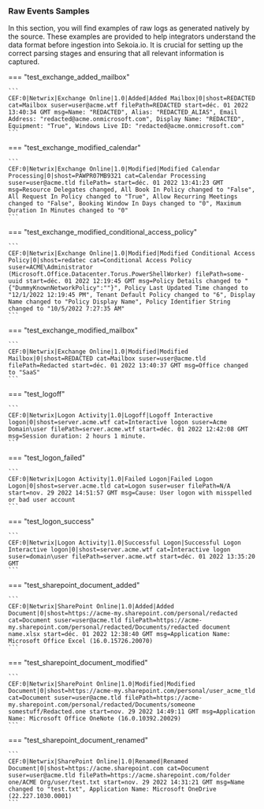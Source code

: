 
### Raw Events Samples

In this section, you will find examples of raw logs as generated natively by the source. These examples are provided to help integrators understand the data format before ingestion into Sekoia.io. It is crucial for setting up the correct parsing stages and ensuring that all relevant information is captured.


=== "test_exchange_added_mailbox"

    ```
	CEF:0|Netwrix|Exchange Online|1.0|Added|Added Mailbox|0|shost=REDACTED cat=Mailbox suser=user@acme.wtf filePath=REDACTED start=déc. 01 2022 13:40:34 GMT msg=Name: "REDACTED", Alias: "REDACTED_ALIAS", Email Address: "redacted@acme.onmicrosoft.com", Display Name: "REDACTED", Equipment: "True", Windows Live ID: "redacted@acme.onmicrosoft.com"
    ```



=== "test_exchange_modified_calendar"

    ```
	CEF:0|Netwrix|Exchange Online|1.0|Modified|Modified Calendar Processing|0|shost=PAWPR07MB9321 cat=Calendar Processing suser=user@acme.tld filePath= start=déc. 01 2022 13:41:23 GMT msg=Resource Delegates changed, All Book In Policy changed to "False", All Request In Policy changed to "True", Allow Recurring Meetings changed to "False", Booking Window In Days changed to "0", Maximum Duration In Minutes changed to "0"
    ```



=== "test_exchange_modified_conditional_access_policy"

    ```
	CEF:0|Netwrix|Exchange Online|1.0|Modified|Modified Conditional Access Policy|0|shost=redatec cat=Conditional Access Policy suser=ACME\Administrator (Microsoft.Office.Datacenter.Torus.PowerShellWorker) filePath=some-uuid start=déc. 01 2022 12:19:45 GMT msg=Policy Details changed to "{"DummyKnownNetworkPolicy":""}", Policy Last Updated Time changed to "12/1/2022 12:19:45 PM", Tenant Default Policy changed to "6", Display Name changed to "Policy Display Name", Policy Identifier String changed to "10/5/2022 7:27:35 AM"
    ```



=== "test_exchange_modified_mailbox"

    ```
	CEF:0|Netwrix|Exchange Online|1.0|Modified|Modified Mailbox|0|shost=REDACTED cat=Mailbox suser=user@acme.tld filePath=Redacted start=déc. 01 2022 13:40:37 GMT msg=Office changed to "SaaS"
    ```



=== "test_logoff"

    ```
	CEF:0|Netwrix|Logon Activity|1.0|Logoff|Logoff Interactive logon|0|shost=server.acme.wtf cat=Interactive logon suser=Acme Domain\user filePath=server.acme.wtf start=déc. 01 2022 12:42:08 GMT msg=Session duration: 2 hours 1 minute.
    ```



=== "test_logon_failed"

    ```
	CEF:0|Netwrix|Logon Activity|1.0|Failed Logon|Failed Logon Logon|0|shost=server.acme.tld cat=Logon suser=user filePath=N/A start=nov. 29 2022 14:51:57 GMT msg=Cause: User logon with misspelled or bad user account
    ```



=== "test_logon_success"

    ```
	CEF:0|Netwrix|Logon Activity|1.0|Successful Logon|Successful Logon Interactive logon|0|shost=server.acme.wtf cat=Interactive logon suser=domain\user filePath=server.acme.wtf start=déc. 01 2022 13:35:20 GMT
    ```



=== "test_sharepoint_document_added"

    ```
	CEF:0|Netwrix|SharePoint Online|1.0|Added|Added Document|0|shost=https://acme-my.sharepoint.com/personal/redacted cat=Document suser=user@acme.tld filePath=https://acme-my.sharepoint.com/personal/redacted/Documents/redacted document name.xlsx start=déc. 01 2022 12:38:40 GMT msg=Application Name: Microsoft Office Excel (16.0.15726.20070)
    ```



=== "test_sharepoint_document_modified"

    ```
	CEF:0|Netwrix|SharePoint Online|1.0|Modified|Modified Document|0|shost=https://acme-my.sharepoint.com/personal/user_acme_tld cat=Document suser=user@acme.tld filePath=https://acme-my.sharepoint.com/personal/redacted/Documents/someone somestuff/Redacted.one start=nov. 29 2022 14:49:11 GMT msg=Application Name: Microsoft Office OneNote (16.0.10392.20029)
    ```



=== "test_sharepoint_document_renamed"

    ```
	CEF:0|Netwrix|SharePoint Online|1.0|Renamed|Renamed Document|0|shost=https://acme.sharepoint.com cat=Document suser=user@acme.tld filePath=https://acme.sharepoint.com/folder one/ACME Org/user/test.txt start=nov. 29 2022 14:31:21 GMT msg=Name changed to "test.txt", Application Name: Microsoft OneDrive (22.227.1030.0001)
    ```



